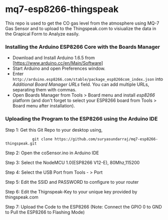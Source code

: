 # mq7-esp8266-thingspeak

This repo is used to get the CO gas level from the atmosphere using MQ-7 Gas Sensor and to upload to the Thingspeak.com to visiualize the data in the Grapical Form to Analyze easily.

### Installing the Arduino ESP8266 Core with the Boards Manager ###

- Download and Install Arduino 1.6.5 from [https://www.arduino.cc/en/Main/Software]
- Start Arduino and open Preferences window.
- Enter ```http://arduino.esp8266.com/stable/package_esp8266com_index.json``` into *Additional Board Manager URLs* field. You can add multiple URLs, separating them with commas.
- Open Boards Manager from Tools > Board menu and install *esp8266* platform (and don't forget to select your ESP8266 board from Tools > Board menu after installation).

### Uploading the Program to the ESP8266 using the Arduino IDE

Step 1: Get this Git Repo to your desktop using,

                git clone https://github.com/suryasundarraj/mq7-esp8266-thingspeak.git

Step 2: Open the coSensor.ino in Arduino IDE

Step 3: Select the NodeMCU 1.0(ESP8266 V12-E), 80Mhz,115200

Step 4: Select the USB Port from Tools - > Port

Step 5: Edit the SSID and PASSWORD to configure to your router

Step 6: Edit the Thignspeak-Key to your unique key provided by thingspeak.com

Step 7: Upload the Code to the ESP8266 (Note: Connect the GPIO 0 to GND to Pull the ESP8266 to Flashing Mode)
